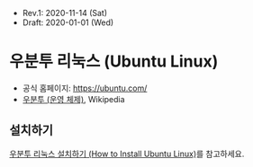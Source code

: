 * Rev.1: 2020-11-14 (Sat)
* Draft: 2020-01-01 (Wed)

# 우분투 리눅스 (Ubuntu Linux)
* 공식 홈페이지: https://ubuntu.com/
* [우분투 (운영 체제)](https://ko.wikipedia.org/wiki/%EC%9A%B0%EB%B6%84%ED%88%AC_(%EC%9A%B4%EC%98%81_%EC%B2%B4%EC%A0%9C)), Wikipedia

## 설치하기
[우분투 리눅스 설치하기 (How to Install Ubuntu Linux)](INSTALL.md)를 참고하세요. 
